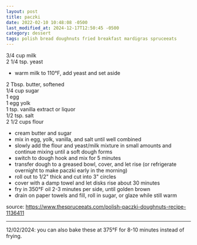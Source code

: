 ```yaml
---
layout: post
title: paczki
date: 2022-02-10 10:48:08 -0500
last_modified_at: 2024-12-17T12:50:45 -0500
category: dessert
tags: polish bread doughnuts fried breakfast mardigras spruceeats
---
```


3/4 cup milk  
2 1/4 tsp. yeast  
* warm milk to 110°F, add yeast and set aside

2 Tbsp. butter, softened  
1/4 cup sugar  
1 egg  
1 egg yolk  
1 tsp. vanilla extract or liquor  
1/2 tsp. salt  
2 1/2 cups flour  
* cream butter and sugar
* mix in egg, yolk, vanilla, and salt until well combined
* slowly add the flour and yeast/milk mixture in small amounts and continue mixing until a
  soft dough forms
* switch to dough hook and mix for 5 minutes
* transfer dough to a greased bowl, cover, and let rise (or refrigerate overnight to make paczki
  early in the morning)
* roll out to 1/2" thick and cut into 3" circles
* cover with a damp towel and let disks rise about 30 minutes
* fry in 350°F oil 2-3 minutes per side, until golden brown
* drain on paper towels and fill, roll in sugar, or glaze while still warm

source: <https://www.thespruceeats.com/polish-paczki-doughnuts-recipe-1136411>

---

12/02/2024: you can also bake these at 375°F for 8-10 minutes instead of frying.
